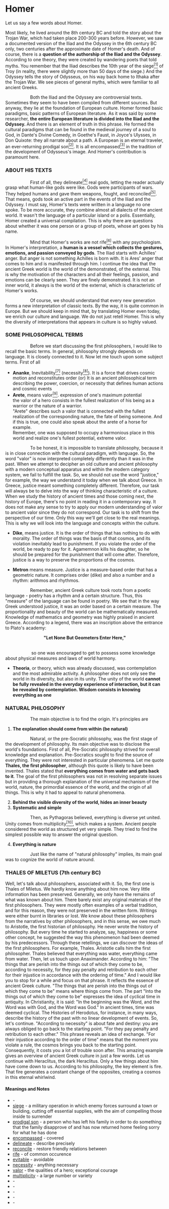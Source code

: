 # Homer

Let us say a few words about Homer. 
<p>
Most likely, he lived around the 8th century BC and told the story about the Trojan War, which had taken place 200-300 years before. However, we saw a documented version of the Iliad and the Odyssey in the 6th century BC only, two centuries after the approximate date of Homer's death. And of course, there is a <b>question of the authorship of the Iliad and the Odyssey</b>. According to one theory, they were created by wandering poets that told myths. You remember that the Iliad describes the 10th year of the siege<a href="#m1" id="w1"><sup>[1]</sup></a> of Troy (in reality, there were slightly more than 50 days of the siege.) And the Odyssey tells the story of Odysseus, on his way back home to Ithaka after the Trojan War. We see pieces of general myths, which were familiar to all ancient Greeks.
</p>
<p>
&nbsp;&nbsp;&nbsp;&nbsp;&nbsp;&nbsp;&nbsp;&nbsp;&nbsp;&nbsp;&nbsp;&nbsp;&nbsp;&nbsp;&nbsp;&nbsp;&nbsp;&nbsp;&nbsp;&nbsp;Both the Iliad and the Odyssey are controversial texts. Sometimes they seem to have been compiled from different sources. But anyway, they lie at the foundation of European culture. Homer formed basic paradigms, basic patterns of European literature. As it was said by some researcher, <b> the entire European literature is divided into the Iliad and the Odyssey. </b>And there is an element of truth in this phrase. He formed the  cultural paradigms that can be found in the medieval journey of a soul to God, in Dante's Divine Comedy, in Goethe's Faust, in Joyce's Ulysses, in Don Quixote: they all narrate about a path. A European is an eternal traveler, an ever-returning prodigal son<a href="#m2" id="w2"><sup>[2]</sup></a>. It is all encompassed<a href="#m3" id="w3"><sup>[3]</sup></a> in the tradition of the development of Odysseus's image. And Homer's contribution is paramount here.
</p>

### ABOUT HIS TEXTS

<p>
&nbsp;&nbsp;&nbsp;&nbsp;&nbsp;&nbsp;&nbsp;&nbsp;&nbsp;&nbsp;&nbsp;&nbsp;&nbsp;&nbsp;&nbsp;&nbsp;&nbsp;&nbsp;&nbsp;&nbsp;First of all, they delineate<a href="#m4" id="w4"><sup>[4]</sup></a> real gods, letting the reader actually grasp what human-like gods were like. Gods were participants of wars. They helped humans and gave them weapons, fought, and reconciled<a href="#m5" id="w5"><sup>[5]</sup></a>. That means, gods took an active part in the events of the Iliad and the Odyssey. I must say, Homer's texts were written in a language no one spoke. To be more accurate, they combine almost all dialects of the ancient world. It wasn't the language of a particular island or a polis. Essentially, Homer created a universal compilation. This is why there are questions about whether it was one person or a group of poets, whose art goes by his name. 
</p>
<p>
&nbsp;&nbsp;&nbsp;&nbsp;&nbsp;&nbsp;&nbsp;&nbsp;&nbsp;&nbsp;&nbsp;&nbsp;&nbsp;&nbsp;&nbsp;&nbsp;&nbsp;&nbsp;&nbsp;&nbsp;Mind that Homer's works are not rife<a href="#m6" id="w6"><sup>[6]</sup></a> with any psychologism. In Homer's interpretation, a <b>human is a vessel which collects the gestures, emotions, and passion conveyed by gods</b>. The Iliad starts with Achilles' anger. But anger is not something Achilles is born with. It is Ares' anger that comes to him and is manifested through him. I continue the idea that the ancient Greek world is the world of the demonstrated, of the external. This is why the motivation of the characters and all their feelings, passion, and emotions can be clearly seen. They are finely demonstrated. It is not an inner world, it always is the world of the external, which is characteristic of Homer's works.
</p>
<p>
&nbsp;&nbsp;&nbsp;&nbsp;&nbsp;&nbsp;&nbsp;&nbsp;&nbsp;&nbsp;&nbsp;&nbsp;&nbsp;&nbsp;&nbsp;&nbsp;&nbsp;&nbsp;&nbsp;&nbsp;Of course, we should understand that every new generation forms a new interpretation of classic texts. By the way, it is quite common in Europe. But we should keep in mind that, by translating Homer even today, we enrich our culture and language. We do not just retell Homer. This is why the diversity of interpretations that appears in culture is so highly valued. 
</p>

### SOME PHILOSOPHICAL TERMS

<p>
&nbsp;&nbsp;&nbsp;&nbsp;&nbsp;&nbsp;&nbsp;&nbsp;&nbsp;&nbsp;&nbsp;&nbsp;&nbsp;&nbsp;&nbsp;&nbsp;&nbsp;&nbsp;&nbsp;&nbsp;Before we start discussing the first philosophers, I would like to recall the basic terms. In general, philosophy strongly depends on language. It is closely connected to it. Now let me touch upon some subject terms. First of all

  - <b>Ananke</b>, Inevitability<a href="#m7" id="w7"><sup>[7]</sup></a> (necessity<a href="#m8" id="w8"><sup>[8]</sup></a>). It is a force that drives cosmic motion and reconstitutes order (or) It is an ancient philosophical term describing the power, coercion, or necessity that defines human actions and cosmic events
  - <b>Arete</b>, means valor<a href="#m9" id="w9"><sup>[9]</sup></a>. expression of one's maximum potential <br>
     the valor of a hero consists in the fullest realization of his being as a warrior or the nature of a warrior. <br>
     "Arete" describes such a valor that is connected with the fullest realization of the corresponding nature, the fate of being someone. And if this is true, one could also speak about the arete of a horse for example. <br>
     Remember, one was supposed to occupy a harmonious place in this world and realize one's fullest potential, extreme valor. 

<p>
&nbsp;&nbsp;&nbsp;&nbsp;&nbsp;&nbsp;&nbsp;&nbsp;&nbsp;&nbsp;&nbsp;&nbsp;&nbsp;&nbsp;&nbsp;&nbsp;&nbsp;&nbsp;&nbsp;&nbsp;To be honest, it is impossible to translate philosophy, because it is in close connection with the cultural paradigm, with language. So, the word "valor" is now interpreted completely differently than it was in the past. When we attempt to decipher an old culture and ancient philosophy with a modern conceptual apparatus and within the modern category system, we fail to fulfill the task. So, we should not use the word "justice," for example, the way we understand it today when we talk about Greece. In Greece, justice meant something completely different. Therefore, our task will always be to delve into the way of thinking characteristic of a culture. When we study the history of ancient times and those coming next, the history of Europe, there's no point in reading it in a contemporary way. It does not make any sense to try to apply our modern 
understanding of valor to ancient valor since they do not correspond. Our task is to shift from the perspective of our time. Only this way we'll get close 
to the real meanings. This is why we will look into the language and concepts within the culture.
</p> 

  - <b>Dike</b>, means justice. It is the order of things that has nothing to do with morality. The order of things was the basis of that cosmos, and its violation inevitably lead to punishment. If you violate the order of the world, be ready to pay for it. Agamemnon kills his daughter, so he should be prepared for the punishment that will come after. Therefore, justice is a way to preserve the proportions of the cosmos.

  - <b>Metron</b> means measure. Justice is a measure-based order that has a geometric nature. It comprises order (dike) and also a 
number and a rhythm: arithmos and rhythmos. 
<p>
&nbsp;&nbsp;&nbsp;&nbsp;&nbsp;&nbsp;&nbsp;&nbsp;&nbsp;&nbsp;&nbsp;&nbsp;&nbsp;&nbsp;&nbsp;&nbsp;&nbsp;&nbsp;&nbsp;&nbsp;Remember, ancient Greek culture took roots from a poetic language - poetry has a rhythm and a certain structure. Thus, this "measure" of the language can be found in poetry. We see that in the way Greek understood justice, it was an order based on a certain measure. The proportionality and beauty of the world can be mathematically measured. Knowledge of mathematics and geometry was highly praised in ancient Greece. According to a legend, there was an inscription above the entrance to Plato's academy: 
</p>
<div align="center">
  <b>
    "Let None But Geometers Enter Here,"
  </b>
</div>
<br>
<p>
&nbsp;&nbsp;&nbsp;&nbsp;&nbsp;&nbsp;&nbsp;&nbsp;&nbsp;&nbsp;&nbsp;&nbsp;&nbsp;&nbsp;&nbsp;&nbsp;&nbsp;&nbsp;&nbsp;&nbsp;  so one was encouraged to get to possess some knowledge about physical measures and laws of world harmony.
</p>

 - <b>Theoria</b>, or theory, which was already discussed, was contemplation and the most admirable activity.
   A philosopher does not only see the world in its diversity, but also in its unity. The unity of the world <b>cannot be fully revealed in the everyday experience of interaction, but it can be revealed by contemplation. Wisdom consists in knowing everything as one </b>

### NATURAL PHILOSOPHY

&nbsp;&nbsp;&nbsp;&nbsp;&nbsp;&nbsp;&nbsp;&nbsp;&nbsp;&nbsp;&nbsp;&nbsp;&nbsp;&nbsp;&nbsp;&nbsp;&nbsp;&nbsp;&nbsp;&nbsp;The main objective is to find the origin. It's principles are
1. **The explanation should come from within (be natural)**
<p>
&nbsp;&nbsp;&nbsp;&nbsp;&nbsp;&nbsp;&nbsp;&nbsp;&nbsp;&nbsp;&nbsp;&nbsp;&nbsp;&nbsp;&nbsp;&nbsp;&nbsp;&nbsp;&nbsp;&nbsp;Natural, or the pre-Socratic philosophy, was the first stage of the development of philosophy. Its main objective was to disclose the world's foundations. First of all, Pre-Socratic philosophy strived for overall knowledge and explanation. Pre-Socratics sought to find the source of everything. They were not interested in particular phenomena. Let me quote <b>Thales, the first philosopher</b>, although this quote is likely to have been invented. Thales stated that <b>everything comes from water and gets back to it</b>. The goal of the first philosophers was not in resolving separate issues but in providing a thorough explanation of the universal mechanism of the world, nature, the primordial essence of the world, and the origin of all things. This is why it had to appeal to natural phenomena.
</p>

2. **Behind the visible diversity of the world, hides an inner beauty**
3. **Systematic and simple**
<p>
&nbsp;&nbsp;&nbsp;&nbsp;&nbsp;&nbsp;&nbsp;&nbsp;&nbsp;&nbsp;&nbsp;&nbsp;&nbsp;&nbsp;&nbsp;&nbsp;&nbsp;&nbsp;&nbsp;&nbsp;Then, as Pythagoras believed, everything is diverse yet united. Unity comes from multiplicity<a href="#m10" id="w10"><sup>[10]</sup></a>, which makes a system. Ancient people considered the world as structured yet very simple. They tried to find the simplest possible way to answer the original question.
</p>

4. **Everything is nature**
<p>
&nbsp;&nbsp;&nbsp;&nbsp;&nbsp;&nbsp;&nbsp;&nbsp;&nbsp;&nbsp;&nbsp;&nbsp;&nbsp;&nbsp;&nbsp;&nbsp;&nbsp;&nbsp;&nbsp;&nbsp;Just like the name of "natural philosophy" implies, its main goal was to cognize the world of nature around.
</p>



### THALES OF MILETUS (7th century BC)
<p>
Well, let's talk about philosophers, associated with it. So, the first one is Thales of Miletus. We hardly know anything about him now. Very little information has been preserved. Generally, we only have the remains of what was known about him. There barely exist any original materials of the first philosophers. They were mostly often examples of a verbal tradition, and for this reason, they were not preserved in the written form. Writings were either burnt in libraries or lost. We know about these 
philosophers from the narratives by other philosophers, and in this sense, we owe much to Aristotle, the first historian of philosophy. He never wrote the history of philosophy. But every time he started to analyze, say, happiness or some other concept, he suggested the way this phenomenon had been deemed by his predecessors. Through these retellings, we can discover the ideas of the first philosophers. For example, Thales. Aristotle calls him the first philosopher. Thales believed that everything was water, everything came from water. Then, let us touch upon Anaximander. According to him: "The things that are perish into the things out of which they come to be, according to necessity, for they pay penalty and retribution to each other for their injustice in accordance with the ordering of time." And I would like you to stop for a while and focus on that phrase. It reflects the essence of ancient Greek culture. "The things that are perish into the things out of which they come to be" means where things come 
from. The part "Into the things out of which they come to be" expresses the idea of cyclical time in antiquity. In Christianity, it is said: "In the beginning was the Word, and the Word was with God, and the Word was God." In ancient times, time was deemed cyclical. The Histories of Herodotus, for instance, in many ways, describe the history of the past with no linear development of events. So, let's continue. "According to necessity" is about fate and destiny: you are always obliged to go back to the starting point. "For they pay penalty and retribution to each other." This phrase reveals an idea of exchange. "For their injustice according to the order of time" means that the moment you violate a rule, the cosmos brings you back to the starting point. Consequently, it costs you a lot of trouble soon after. This amazing example gives an overview of ancient Greek culture in just a few words. Let us continue with Heraclitus, the dark Heraclitus. Only a few things about him have come down to us. According to his 
philosophy, the key element is fire. That fire generates a constant change of the opposites, creating a cosmos in this eternal whirlwind.
  
  
#### Meanings and Notes
- <a id="m1"></a> [](#w1) - <br> 
- <a id="m1"></a> [siege](#w1) - a military operation in which enemy forces surround a town or building, cutting off essential supplies, with the aim of compelling those inside to surrender <br>
- <a id="m2"></a> [prodigal son](#w2) - a person who has left his family in order to do something that the family disapprove of and has now returned home feeling sorry for what he has done <br>
- <a id="m3"></a> [encompassed](#w3) - covered <br>
- <a id="m4"></a> [delineate](#w4) - describe precisely <br> 
- <a id="m5"></a> [reconcile](#w5) - restore friendly relations between <br>
- <a id="m6"></a> [rife](#w6) - of common occurence <br> 
- <a id="m7"></a> [evitable](#w7) - avoidable <br> 
- <a id="m8"></a> [necessity](#w8) - anything necessary <br>
- <a id="m9"></a> [valor](#w9) - the qualities of a hero; exceptional courage <br> 
- <a id="m10"></a> [multiplicity](#w10) - a large number or variety <br> 
- <a id="m11"></a> [](#w11) - <br> 
- <a id="m12"></a> [](#w12) - <br> 
- <a id="m13"></a> [](#w13) - <br> 
- <a id="m14"></a> [](#w14) - <br> 
- <a id="m15"></a> [](#w15) - <br> 
